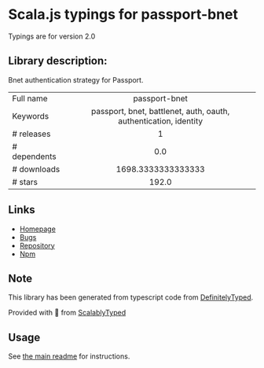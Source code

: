 
# Scala.js typings for passport-bnet

Typings are for version 2.0

## Library description:
Bnet authentication strategy for Passport.

|                    |                 |
| ------------------ | :-------------: |
| Full name          | passport-bnet |
| Keywords           | passport, bnet, battlenet, auth, oauth, authentication, identity |
| # releases         | 1 |
| # dependents       | 0.0 |
| # downloads        | 1698.3333333333333 |
| # stars            | 192.0 |

## Links
- [Homepage](https://github.com/Blizzard/passport-bnet#readme)
- [Bugs](https://github.com/Blizzard/passport-bnet/issues)
- [Repository](https://github.com/Blizzard/passport-bnet)
- [Npm](https://www.npmjs.com/package/passport-bnet)
    


## Note
This library has been generated from typescript code from [DefinitelyTyped](https://definitelytyped.org).

Provided with :purple_heart: from [ScalablyTyped](https://github.com/oyvindberg/ScalablyTyped)

## Usage
See [the main readme](../../readme.md) for instructions.


